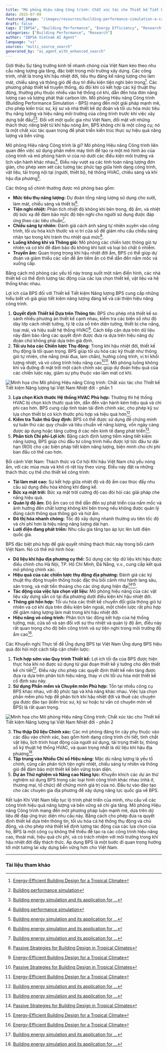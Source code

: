```yaml
---
title: "Mô phỏng Hiệu năng Công trình: Chất xúc tác cho Thiết kế Tiết kiệm Năng lượng tại Việt Nam Nhiệt đới"
date: 2025-07-09
featured_image: "/images/resources/building-performance-simulation-a-catalyst-for-energy-efficient-design-in-tropical-vietnam.jpg"
draft: false
tags: ["IBPSA", "Building Performance", "Energy Efficiency", "Research", "Vietnam", "Automated Content"]
categories: ["Building Performance", "Research"]
author: "IBPSA Vietnam AI Agent"
language: "vi"
sources: "multi_source_search"
generated_by: "ai_agent_with_enhanced_search"
---
```

Giới thiệu
Sự tăng trưởng kinh tế nhanh chóng của Việt Nam kéo theo nhu cầu năng lượng gia tăng, đặc biệt trong môi trường xây dựng. Các công trình, nhất là trong khí hậu nhiệt đới, tiêu thụ đáng kể năng lượng cho làm mát, chiếu sáng và thông gió để duy trì điều kiện tiện nghi bên trong[^1]. Các phương pháp thiết kế truyền thống, dù đôi khi có kết hợp các kỹ thuật thụ động, thường phụ thuộc nhiều vào hệ thống cơ khí, dẫn đến hóa đơn năng lượng cao và lượng phát thải carbon lớn. Mô phỏng Hiệu năng Công trình (Building Performance Simulation - BPS) mang đến một giải pháp mạnh mẽ, cho phép kiến trúc sư, kỹ sư và nhà thiết kế dự đoán và tối ưu hóa mức tiêu thụ năng lượng và hiệu năng môi trường của công trình *trước khi* việc xây dựng bắt đầu[^2][^4]. Đối với một quốc gia như Việt Nam, đối mặt với những thách thức riêng biệt từ khí hậu nóng ẩm, BPS không chỉ là một công cụ; nó là một chất xúc tác quan trọng để phát triển kiến trúc thực sự hiệu quả năng lượng và bền vững.

Mô phỏng Hiệu năng Công trình là gì?
Mô phỏng Hiệu năng Công trình liên quan đến việc sử dụng phần mềm máy tính để tạo ra một mô hình ảo của công trình và mô phỏng hành vi của nó dưới các điều kiện môi trường và lịch vận hành khác nhau[^2]. Điều này vượt xa các tính toán năng lượng đơn giản, cho phép xem xét các tương tác phức tạp giữa hình dạng công trình, vật liệu, tải trọng nội tại (người, thiết bị), hệ thống HVAC, chiếu sáng và khí hậu địa phương[^4].

Các thông số chính thường được mô phỏng bao gồm:
*   **Mức tiêu thụ năng lượng:** Dự đoán tổng năng lượng sử dụng cho sưởi, làm mát, chiếu sáng và thiết bị[^4].
*   **Tiện nghi nhiệt:** Phân tích nhiệt độ không khí bên trong, độ ẩm, và nhiệt độ bức xạ để đảm bảo mức độ tiện nghi cho người sử dụng được đáp ứng theo các tiêu chuẩn[^4].
*   **Chiếu sáng tự nhiên:** Đánh giá cách ánh sáng tự nhiên xuyên vào công trình, tối ưu hóa kích thước và vị trí cửa sổ để giảm nhu cầu chiếu sáng nhân tạo trong khi tránh thu nhiệt quá mức[^3].
*   **Luồng không khí và Thông gió:** Mô phỏng các chiến lược thông gió tự nhiên và cơ khí để đảm bảo đủ không khí tươi và loại bỏ chất ô nhiễm.
*   **Truyền ẩm:** Quan trọng trong khí hậu nhiệt đới ẩm, BPS có thể giúp dự đoán và giảm thiểu các vấn đề ẩm tiềm ẩn có thể dẫn đến nấm mốc và xuống cấp.

Bằng cách mô phỏng các yếu tố này trong suốt một năm điển hình, các nhà thiết kế có thể định lượng tác động của các lựa chọn thiết kế, vật liệu và hệ thống khác nhau.

Lợi ích của BPS đối với Thiết kế Tiết kiệm Năng lượng
BPS cung cấp những hiểu biết vô giá giúp tiết kiệm năng lượng đáng kể và cải thiện hiệu năng công trình.

1.  **Quyết định Thiết kế Dựa trên Thông tin:** BPS cho phép nhà thiết kế so sánh nhiều phương án thiết kế cạnh nhau, kiểm tra các biến số như độ dày lớp cách nhiệt tường, tỷ lệ cửa sổ trên diện tường, thiết bị che nắng, loại mái, và hiệu suất hệ thống HVAC[^5]. Cách tiếp cận dựa trên dữ liệu này đảm bảo rằng các quyết định được đưa ra dựa trên hiệu năng dự đoán chứ không phải dựa trên giả định.
2.  **Tối ưu hóa các Chiến lược Thụ động:** Trong khí hậu nhiệt đới, thiết kế thụ động là tối quan trọng. BPS giúp tối ưu hóa các kỹ thuật như thông gió tự nhiên, che nắng (mái đua, lam chắn), hướng công trình, vị trí khối lượng nhiệt, và vỏ công trình hiệu năng cao[^3][^1]. Mô phỏng luồng không khí và đường đi mặt trời một cách chính xác giúp dự đoán hiệu quả của các chiến lược này, giảm sự phụ thuộc vào làm mát cơ khí. 

![Minh họa cho Mô phỏng Hiệu năng Công trình: Chất xúc tác cho Thiết kế Tiết kiệm Năng lượng tại Việt Nam Nhiệt đới - phần 1](/images/resources/in-article-1-building-performance-simulation-a-catalyst-for-energy-efficient-design-in-tropical-vietnam.jpg)


3.  **Lựa chọn Kích thước Hệ thống HVAC Phù hợp:** Thường thì hệ thống HVAC bị chọn kích thước quá lớn, dẫn đến vận hành kém hiệu quả và chi phí cao hơn. BPS cung cấp tính toán tải đỉnh chính xác, cho phép kỹ sư lựa chọn thiết bị có kích thước phù hợp và hiệu quả hơn[^4].
4.  **Kiểm tra Tuân thủ Quy định:** BPS có thể được sử dụng để chứng minh sự tuân thủ các quy chuẩn và tiêu chuẩn về năng lượng, vốn ngày càng được áp dụng hoặc tăng cường ở các nền kinh tế đang phát triển[^4].
5.  **Phân tích Chi phí-Lợi ích:** Bằng cách định lượng tiềm năng tiết kiệm năng lượng, BPS giúp chủ đầu tư công trình hiểu được lợi tức đầu tư dài hạn (ROI) cho các biện pháp tiết kiệm năng lượng, biện minh cho chi phí ban đầu có thể cao hơn.

Bối cảnh Việt Nam: Thách thức và Cơ hội
Khí hậu Việt Nam chủ yếu nóng ẩm, với các mùa mưa và khô rõ rệt tùy theo vùng. Điều này đặt ra những thách thức cụ thể cho thiết kế công trình:
*   **Tải làm mát cao:** Sự kết hợp giữa nhiệt độ và độ ẩm cao thúc đẩy nhu cầu sử dụng điều hòa không khí đáng kể.
*   **Bức xạ mặt trời:** Bức xạ mặt trời cường độ cao đòi hỏi các giải pháp che nắng hiệu quả.
*   **Quản lý độ ẩm:** Độ ẩm cao có thể dẫn đến sự phát triển của nấm mốc và ảnh hưởng đến chất lượng không khí bên trong nếu không được quản lý đúng cách thông qua thông gió và hút ẩm.
*   **Đô thị hóa nhanh chóng:** Tốc độ xây dựng nhanh thường ưu tiên tốc độ và chi phí hơn là hiệu năng năng lượng dài hạn.
*   **Lưới điện đang phát triển:** Nhu cầu gia tăng tạo áp lực lên lưới điện quốc gia.

BPS đặc biệt phù hợp để giải quyết những thách thức này trong bối cảnh Việt Nam. Nó có thể mô hình hóa:
*   **Dữ liệu khí hậu địa phương cụ thể:** Sử dụng các tệp dữ liệu khí hậu được điều chỉnh cho Hà Nội, TP. Hồ Chí Minh, Đà Nẵng, v.v., cung cấp kết quả mô phỏng chính xác.
*   **Hiệu quả của các chiến lược thụ động địa phương:** Đánh giá các kỹ thuật thụ động truyền thống hoặc đặc thù bối cảnh như hành lang sâu, sân trong, và mặt tiền thoáng cho các ứng dụng hiện đại[^3][^1].
*   **Tác động của việc lựa chọn vật liệu:** Mô phỏng hiệu năng của các vật liệu xây dựng sẵn có tại địa phương dưới điều kiện khí hậu nhiệt đới.
*   **Thông gió hỗn hợp:** Tối ưu hóa các thiết kế chuyển đổi giữa thông gió tự nhiên và cơ khí dựa trên điều kiện bên ngoài, một chiến lược rất phù hợp để giảm năng lượng làm mát trong khí hậu nhiệt đới.
*   **Hiệu năng vỏ công trình:** Phân tích tác động kết hợp của hệ thống tường, mái, cửa sổ và sàn đối với sự thu nhiệt và quản lý độ ẩm, điều này rất quan trọng cho độ bền công trình và sự tiện nghi trong môi trường độ ẩm cao[^5].

Các Khuyến nghị Thực tế để Ứng dụng BPS tại Việt Nam
Ứng dụng BPS hiệu quả đòi hỏi một cách tiếp cận chiến lược:

1.  **Tích hợp sớm vào Quy trình Thiết kế:** Lợi ích tối đa của BPS được hiện thực hóa khi nó được sử dụng từ giai đoạn thiết kế ý tưởng cho đến thiết kế chi tiết[^4]. Điều này cho phép các quyết định thiết kế nền tảng được đưa ra dựa trên phân tích hiệu năng, thay vì chỉ tối ưu hóa một thiết kế cố định sau này.
2.  **Sử dụng Phần mềm và Chuyên môn Phù hợp:** Tồn tại nhiều công cụ BPS khác nhau, với độ phức tạp và khả năng khác nhau. Việc lựa chọn phần mềm phù hợp để phân tích khí hậu nhiệt đới và thuê các chuyên gia được đào tạo (kiến trúc sư, kỹ sư hoặc tư vấn có chuyên môn về BPS) là rất quan trọng. 

![Minh họa cho Mô phỏng Hiệu năng Công trình: Chất xúc tác cho Thiết kế Tiết kiệm Năng lượng tại Việt Nam Nhiệt đới - phần 2](/images/resources/in-article-2-building-performance-simulation-a-catalyst-for-energy-efficient-design-in-tropical-vietnam.jpg)


3.  **Thu thập Dữ liệu Chính xác:** Các mô phỏng đáng tin cậy phụ thuộc vào các đầu vào chính xác, bao gồm hình dạng công trình chi tiết, tính chất vật liệu, lịch trình hoạt động của người sử dụng, tải trọng thiết bị, thông số kỹ thuật hệ thống HVAC, và quan trọng nhất là dữ liệu khí hậu địa phương[^4].
4.  **Tập trung vào Nhiều Chỉ số Hiệu năng:** Mặc dù năng lượng là yếu tố chính, cũng cần phân tích tiện nghi nhiệt, chiếu sáng tự nhiên và thông gió để đảm bảo một thiết kế bền vững toàn diện.
5.  **Dự án Thử nghiệm và Nâng cao Năng lực:** Khuyến khích các dự án thử nghiệm sử dụng BPS trong các loại hình công trình khác nhau (nhà ở, thương mại, tổ chức) để chứng minh giá trị của nó. Đầu tư vào đào tạo cho các chuyên gia địa phương để xây dựng năng lực quốc gia về BPS.

Kết luận
Khi Việt Nam tiếp tục lộ trình phát triển của mình, nhu cầu về các công trình hiệu quả năng lượng và bền vững sẽ chỉ gia tăng. Mô phỏng Hiệu năng Công trình mang đến một phương pháp luận mạnh mẽ, dựa trên dữ liệu để đáp ứng trực diện nhu cầu này. Bằng cách cho phép đưa ra quyết định thiết kế dựa trên thông tin, tối ưu hóa cả hệ thống thụ động và chủ động, và cho phép nhà thiết kế định lượng tác động của các lựa chọn của họ, BPS là một công cụ không thể thiếu để tạo ra các công trình hiệu năng cao, thoải mái, hiệu quả chi phí, và có trách nhiệm với môi trường trong khí hậu nhiệt đới đầy thách thức. Áp dụng BPS là một bước đi quan trọng hướng tới một tương lai xây dựng bền vững hơn cho Việt Nam.

---

### Tài liệu tham khảo

[^1]: [Energy-Efficient Building Design for a Tropical Climate](https://globalabc.org/sustainable-materials-hub/resources/energy-efficient-building-design-tropical-climate-field-study)
[^2]: [Building performance simulation](https://en.wikipedia.org/wiki/Building_performance_simulation)
[^3]: [Passive Strategies for Building Design in Tropical Climates](https://novatr.com/blog/passive-design-strategies-tropical-climate)
[^4]: [Building energy simulation and its application for ...](https://sciencedirect.com/science/article/pii/S2666792423000148)
[^5]: [Energy-Efficient Building Design for a Tropical Climate](https://mdpi.com/2071-1050/13/23/13274)